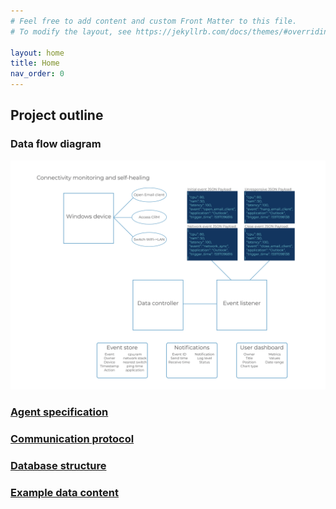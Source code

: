 ```yaml
---
# Feel free to add content and custom Front Matter to this file.
# To modify the layout, see https://jekyllrb.com/docs/themes/#overriding-theme-defaults

layout: home
title: Home
nav_order: 0
---
```


## Project outline

### Data flow diagram

![data-flow](patent-diagram.jpg)

### [Agent specification](agent)

### [Communication protocol](comms_spec)

### [Database structure](db_structure)

### [Example data content](example_data)
